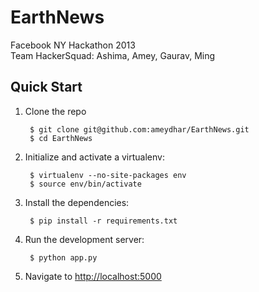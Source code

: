 EarthNews
=========

Facebook NY Hackathon 2013   
Team HackerSquad: Ashima, Amey, Gaurav, Ming   


Quick Start
----------

1. Clone the repo  

        $ git clone git@github.com:ameydhar/EarthNews.git   
        $ cd EarthNews   

2. Initialize and activate a virtualenv:  

        $ virtualenv --no-site-packages env   
        $ source env/bin/activate   

4. Install the dependencies:  

        $ pip install -r requirements.txt   

5. Run the development server:  

        $ python app.py   

6. Navigate to [http://localhost:5000](http://localhost:5000)   


